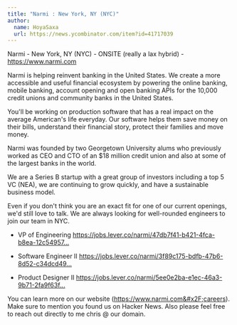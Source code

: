 ```yaml
---
title: "Narmi : New York, NY (NYC)"
author:
  name: HoyaSaxa
  url: https://news.ycombinator.com/item?id=41717039
---
```

Narmi - New York, NY (NYC) - ONSITE (really a lax hybrid) - <a href="https:&#x2F;&#x2F;www.narmi.com" rel="nofollow">https:&#x2F;&#x2F;www.narmi.com</a>

Narmi is helping reinvent banking in the United States. We create a more accessible and useful financial ecosystem by powering the online banking, mobile banking, account opening and open banking APIs for the 10,000 credit unions and community banks in the United States.

You&#x27;ll be working on production software that has a real impact on the average American&#x27;s life everyday. Our software helps them save money on their bills, understand their financial story, protect their families and move money.

Narmi was founded by two Georgetown University alums who previously worked as CEO and CTO of an $18 million credit union and also at some of the largest banks in the world.

We are a Series B startup with a great group of investors including a top 5 VC (NEA), we are continuing to grow quickly, and have a sustainable business model.

Even if you don&#x27;t think you are an exact fit for one of our current openings, we&#x27;d still love to talk. We are always looking for well-rounded engineers to join our team in NYC.

- VP of Engineering <a href="https:&#x2F;&#x2F;jobs.lever.co&#x2F;narmi&#x2F;47db7f41-b421-4fca-b8ea-12c54957c101" rel="nofollow">https:&#x2F;&#x2F;jobs.lever.co&#x2F;narmi&#x2F;47db7f41-b421-4fca-b8ea-12c54957...</a>

- Software Engineer II <a href="https:&#x2F;&#x2F;jobs.lever.co&#x2F;narmi&#x2F;3f89c175-bdfb-47b6-8d52-c34dcd492e13" rel="nofollow">https:&#x2F;&#x2F;jobs.lever.co&#x2F;narmi&#x2F;3f89c175-bdfb-47b6-8d52-c34dcd49...</a>

- Product Designer II <a href="https:&#x2F;&#x2F;jobs.lever.co&#x2F;narmi&#x2F;5ee0e2ba-e1ec-46a3-9b71-2fa9f63ff6bd" rel="nofollow">https:&#x2F;&#x2F;jobs.lever.co&#x2F;narmi&#x2F;5ee0e2ba-e1ec-46a3-9b71-2fa9f63f...</a>

You can learn more on our website (<a href="https:&#x2F;&#x2F;www.narmi.com&#x2F;careers" rel="nofollow">https:&#x2F;&#x2F;www.narmi.com&#x2F;careers</a>). Make sure to mention you found us on Hacker News. Also please feel free to reach out directly to me chris @ our domain.
<JobApplication />
